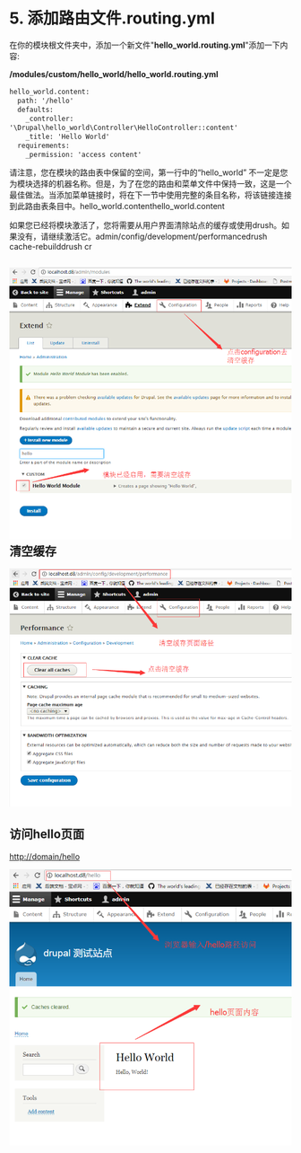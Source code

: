 # 5. 添加路由文件.routing.yml

在你的模块根文件夹中，添加一个新文件"**hello\_world.routing.yml**"添加一下内容:

**/modules/custom/hello\_world/hello\_world.routing.yml**

```
hello_world.content:
  path: '/hello'
  defaults:
    _controller: '\Drupal\hello_world\Controller\HelloController::content'
    _title: 'Hello World'
  requirements:
    _permission: 'access content'
```

请注意，您在模块的路由表中保留的空间，第一行中的“hello\_world” 不一定是您为模块选择的机器名称。但是，为了在您的路由和菜单文件中保持一致，这是一个最佳做法。当添加菜单链接时，将在下一节中使用完整的条目名称，将该链接连接到此路由表条目中。hello\_world.contenthello\_world.content

如果您已经将模块激活了，您将需要从用户界面清除站点的缓存或使用drush。如果没有，请继续激活它。admin/config/development/performancedrush cache-rebuilddrush cr



## ![](/assets/3.png)清空缓存

![](/assets/4.png)

## 访问hello页面

[http://domain/hello](http://domain/hello)

![](/assets/5.png)

